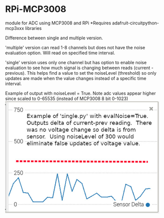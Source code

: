 # RPi-MCP3008
module for ADC using MCP3008 and RPi
*Requires adafruit-circuitpython-mcp3xxx libraries

Difference between single and multiple version.

'multiple' version can read 1-8 channels but does not have the noise evaluation option.  Will read on specified time interval.

'single' version uses only one channel but has option to enable noise evaluation to see how much signal is changing between reads (current - previous).  This helps find a value to set the noiseLevel (threshold) so only updates are made when the value changes instead of a specific time interval.

Example of output with noiseLevel = True.  Note adc values appear higher since scaled to 0-65535 (instead of MCP3008 8 bit 0-1023)
![noise eval](/images/18650-raw-sensor-delta.jpg)
